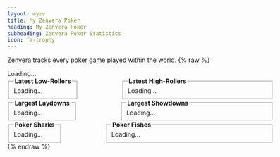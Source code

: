 ```yaml
---
layout: myzv
title: My Zenvera Poker
heading: My Zenvera Poker
subheading: Zenvera Poker Statistics
icon: fa-trophy
---
```

Zenvera tracks every poker game played within the world.
{% raw %}
<div id="poker-status">Loading...</div>
<div style="float: left;">
<fieldset>
<legend><strong>Latest Low-Rollers</strong></legend>
<div id="poker-lowrollers">Loading...</div>
</fieldset>
</div>
<div style="position: relative; left: 100px;">
<fieldset>
<legend><strong>Latest High-Rollers</strong></legend>
<div id="poker-highrollers">Loading...</div>
</fieldset>
</div>
<div style="clear: both;"></div>
<div style="float: left;">
<fieldset>
<legend><strong>Largest Laydowns</strong></legend>
<div id="poker-laydowns">Loading...</div>
</fieldset>
</div>
<div style="position: relative; left: 100px;">
<fieldset>
<legend><strong>Largest Showdowns</strong></legend>
<div id="poker-showdowns">Loading...</div>
</fieldset>
</div>
<div style="clear: both;"></div>
<div style="float: left;">
<fieldset>
<legend><strong>Poker Sharks</strong></legend>
<div id="poker-sharks">Loading...</div>
</fieldset>
</div>
<div style="position: relative; left: 100px;">
<fieldset>
<legend><strong>Poker Fishes</strong></legend>
<div id="poker-fishes">Loading...</div>
</fieldset>
</div>
<script>$.get('https://myzv.herokuapp.com/poker-status.php', function( data ) { $( '#poker-status' ).html( data ); });</script>
<script>$.get('https://myzv.herokuapp.com/poker-latest-low-rollers.php', function( data ) { $( '#poker-lowrollers' ).html( data ); });</script>
<script>$.get('https://myzv.herokuapp.com/poker-latest-high-rollers.php', function( data ) { $( '#poker-highrollers' ).html( data ); });</script>
<script>$.get('https://myzv.herokuapp.com/poker-largest-laydowns.php', function( data ) { $( '#poker-laydowns' ).html( data ); });</script>
<script>$.get('https://myzv.herokuapp.com/poker-largest-showdowns.php', function( data ) { $( '#poker-showdowns' ).html( data ); });</script>
<script>$.get('https://myzv.herokuapp.com/poker-sharks.php', function( data ) { $( '#poker-sharks' ).html( data ); });</script>
<script>$.get('https://myzv.herokuapp.com/poker-fishes.php', function( data ) { $( '#poker-fishes' ).html( data ); });</script>
{% endraw %}